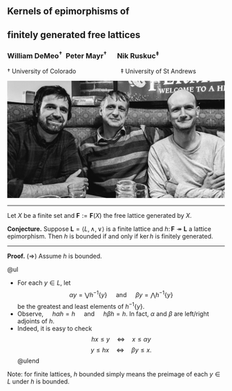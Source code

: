 ## Kernels of epimorphisms of 
## finitely generated free lattices
 
### William DeMeo$^{†}\;$ Peter Mayr$^{†}\quad$ Nik Ruskuc$^{‡}$

† University of Colorado $\qquad\qquad\qquad$   ‡ University of St Andrews



<img src="assets/img/DeMeoRuskucMayr.jpg" alt="DeMeo-Ruskuc-Mayr" style="width: 600px"/>

<!-- View the slides at: https://gitpitch.com/universalalgebra/fg-free-lat/master -->
<!-- ;float: right"/> -->


---

Let $X$ be a finite set and $\mathbf F := \mathbf F(X)$ the free lattice generated by $X$.

**Conjecture.**
Suppose $\mathbf L = \langle L, \wedge, \vee\rangle$ is a finite lattice and $h\colon \mathbf{F} \twoheadrightarrow \mathbf{L}$ a lattice epimorphism.
Then $h$ is bounded if and only if $\ker h$ is finitely generated.

---

**Proof.** 
($\Rightarrow$) Assume $h$ is bounded.  

@ul
- For each $y\in L$, let $$\alpha y= \bigvee h^{-1}\{y\} \quad\text{ and } \quad \beta y = \bigwedge h^{-1}\{y\}$$ be the greatest and least elements of $h^{-1}\{y\}$.
- Observe,  $\quad h \alpha h = h \quad$ and $\quad h \beta h = h$. In fact, $\alpha$ and $\beta$ are left/right adjoints of $h$.
- Indeed, it is easy to check $$h x \leqslant y \quad \Longleftrightarrow \quad x \leqslant \alpha y$$ $$y \leqslant h x \quad \Longleftrightarrow \quad \beta y \leqslant x.$$
@ulend

Note: for finite lattices, $h$ bounded simply means the preimage of each $y\in L$ under $h$ is bounded.  
